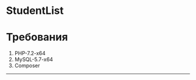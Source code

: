 # StudentList
<h1>Требования</h1>
<ol>
  <li>PHP-7.2-x64</li>
  <li>MySQL-5.7-x64</li>
  <li>Composer</li>
 </ol>
<hr>

